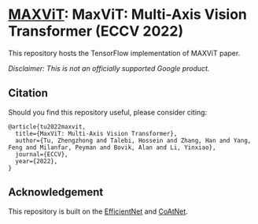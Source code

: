 # [MAXViT](https://arxiv.org/abs/2204.01697): MaxViT: Multi-Axis Vision Transformer (ECCV 2022)

This repository hosts the TensorFlow implementation of MAXViT paper.


*Disclaimer: This is not an officially supported Google product.*


## Citation
Should you find this repository useful, please consider citing:
```
@article{tu2022maxvit,
  title={MaxViT: Multi-Axis Vision Transformer},
  author={Tu, Zhengzhong and Talebi, Hossein and Zhang, Han and Yang, Feng and Milanfar, Peyman and Bovik, Alan and Li, Yinxiao},
  journal={ECCV},
  year={2022},
}
```


## Acknowledgement

This repository is built on the [EfficientNet](https://github.com/google/automl) and [CoAtNet](https://arxiv.org/abs/2106.04803).
